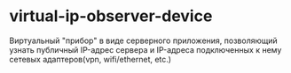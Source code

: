 # virtual-ip-observer-device

Виртуальный "прибор" в виде серверного приложения, позволяющий узнать публичный IP-адрес сервера и IP-адреса подключенных к нему сетевых адаптеров(vpn, wifi/ethernet, etc.)
